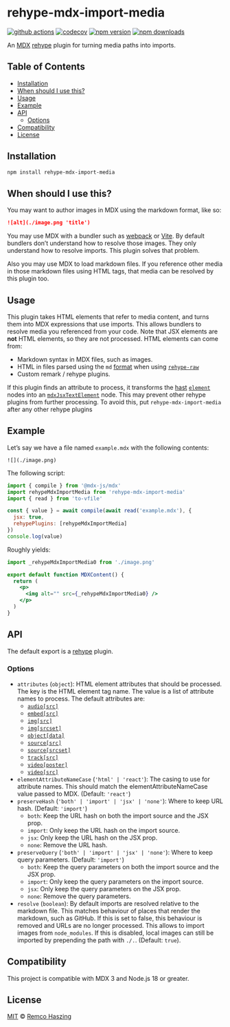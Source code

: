 # rehype-mdx-import-media

[![github actions](https://github.com/remcohaszing/rehype-mdx-import-media/actions/workflows/ci.yaml/badge.svg)](https://github.com/remcohaszing/rehype-mdx-import-media/actions/workflows/ci.yaml)
[![codecov](https://codecov.io/gh/remcohaszing/rehype-mdx-import-media/branch/main/graph/badge.svg)](https://codecov.io/gh/remcohaszing/rehype-mdx-import-media)
[![npm version](https://img.shields.io/npm/v/rehype-mdx-import-media)](https://www.npmjs.com/package/rehype-mdx-import-media)
[![npm downloads](https://img.shields.io/npm/dm/rehype-mdx-import-media)](https://www.npmjs.com/package/rehype-mdx-import-media)

An [MDX](https://mdxjs.com) [rehype](https://github.com/rehypejs/rehype) plugin for turning media
paths into imports.

## Table of Contents

- [Installation](#installation)
- [When should I use this?](#when-should-i-use-this)
- [Usage](#usage)
- [Example](#example)
- [API](#api)
  - [Options](#options)
- [Compatibility](#compatibility)
- [License](#license)

## Installation

```sh
npm install rehype-mdx-import-media
```

## When should I use this?

You may want to author images in MDX using the markdown format, like so:

```markdown
![alt](./image.png 'title')
```

You may use MDX with a bundler such as [webpack](https://webpack.js.org) or
[Vite](http://vitejs.dev). By default bundlers don’t understand how to resolve those images. They
only understand how to resolve imports. This plugin solves that problem.

Also you may use MDX to load markdown files. If you reference other media in those markdown files
using HTML tags, that media can be resolved by this plugin too.

## Usage

This plugin takes HTML elements that refer to media content, and turns them into MDX expressions
that use imports. This allows bundlers to resolve media you referenced from your code. Note that JSX
elements are **not** HTML elements, so they are not processed. HTML elements can come from:

- Markdown syntax in MDX files, such as images.
- HTML in files parsed using the `md` [format](https://mdxjs.com/packages/mdx/#processoroptions)
  when using [`rehype-raw`](https://github.com/rehypejs/rehype-raw)
- Custom remark / rehype plugins.

If this plugin finds an attribute to process, it transforms the
[hast](https://github.com/syntax-tree/hast) [`element`](https://github.com/syntax-tree/hast#element)
nodes into an
[`mdxJsxTextElement`](https://github.com/syntax-tree/mdast-util-mdx-jsx#mdxjsxtextelementhast) node.
This may prevent other rehype plugins from further processing. To avoid this, put
`rehype-mdx-import-media` after any other rehype plugins

## Example

Let’s say we have a file named `example.mdx` with the following contents:

```mdx
![](./image.png)
```

The following script:

```js
import { compile } from '@mdx-js/mdx'
import rehypeMdxImportMedia from 'rehype-mdx-import-media'
import { read } from 'to-vfile'

const { value } = await compile(await read('example.mdx'), {
  jsx: true,
  rehypePlugins: [rehypeMdxImportMedia]
})
console.log(value)
```

Roughly yields:

```jsx
import _rehypeMdxImportMedia0 from './image.png'

export default function MDXContent() {
  return (
    <p>
      <img alt="" src={_rehypeMdxImportMedia0} />
    </p>
  )
}
```

## API

The default export is a [rehype](https://github.com/rehypejs/rehype) plugin.

### Options

- `attributes` (`object`): HTML element attributes that should be processed. The key is the HTML
  element tag name. The value is a list of attribute names to process. The default attributes are:
  - [`audio[src]`](https://developer.mozilla.org/en-US/docs/Web/HTML/Element/audio#src)
  - [`embed[src]`](https://developer.mozilla.org/en-US/docs/Web/HTML/Element/embed#src)
  - [`img[src]`](https://developer.mozilla.org/en-US/docs/Web/HTML/Element/img#src)
  - [`img[srcset]`](https://developer.mozilla.org/en-US/docs/Web/HTML/Element/img#srcset)
  - [`object[data]`](https://developer.mozilla.org/en-US/docs/Web/HTML/Element/object#data)
  - [`source[src]`](https://developer.mozilla.org/en-US/docs/Web/HTML/Element/source#src)
  - [`source[srcset]`](https://developer.mozilla.org/en-US/docs/Web/HTML/Element/source#srcset)
  - [`track[src]`](https://developer.mozilla.org/en-US/docs/Web/HTML/Element/track#src)
  - [`video[poster]`](https://developer.mozilla.org/en-US/docs/Web/HTML/Element/video#poster)
  - [`video[src]`](https://developer.mozilla.org/en-US/docs/Web/HTML/Element/video#src)
- `elementAttributeNameCase` (`'html' | 'react'`): The casing to use for attribute names. This
  should match the elementAttributeNameCase value passed to MDX. (Default: `'react'`)
- `preserveHash` (`'both' | 'import' | 'jsx' | 'none'`): Where to keep URL hash. (Default:
  `'import'`)
  - `both`: Keep the URL hash on both the import source and the JSX prop.
  - `import`: Only keep the URL hash on the import source.
  - `jsx`: Only keep the URL hash on the JSX prop.
  - `none`: Remove the URL hash.
- `preserveQuery` (`'both' | 'import' | 'jsx' | 'none'`): Where to keep query parameters. (Default:
  `'import'`)
  - `both`: Keep the query parameters on both the import source and the JSX prop.
  - `import`: Only keep the query parameters on the import source.
  - `jsx`: Only keep the query parameters on the JSX prop.
  - `none`: Remove the query parameters.
- `resolve` (`boolean`): By default imports are resolved relative to the markdown file. This matches
  behaviour of places that render the markdown, such as GitHub. If this is set to false, this
  behaviour is removed and URLs are no longer processed. This allows to import images from
  `node_modules`. If this is disabled, local images can still be imported by prepending the path
  with `./.`. (Default: `true`).

## Compatibility

This project is compatible with MDX 3 and Node.js 18 or greater.

## License

[MIT](LICENSE.md) © [Remco Haszing](https://github.com/remcohaszing)
